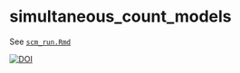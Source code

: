 # simultaneous_count_models

See [`scm_run.Rmd`](https://github.com/geryan/simultaneous_count_models/blob/master/scm_run.Rmd)

[![DOI](https://zenodo.org/badge/143001426.svg)](https://zenodo.org/badge/latestdoi/143001426)
